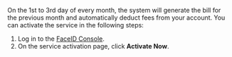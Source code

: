 
On the 1st to 3rd day of every month, the system will generate the bill for the previous month and automatically deduct fees from your account. You can activate the service in the following steps:
1. Log in to the [FaceID Console](https://console.cloud.tencent.com/faceid).
2. On the service activation page, click **Activate Now**.

   
